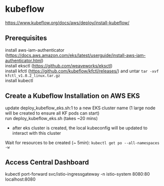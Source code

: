 # kubeflow

https://www.kubeflow.org/docs/aws/deploy/install-kubeflow/

## Prerequisites

install aws-iam-authenticator (https://docs.aws.amazon.com/eks/latest/userguide/install-aws-iam-authenticator.html)  
install eksctl (https://github.com/weaveworks/eksctl)  
install kfctl (https://github.com/kubeflow/kfctl/releases/) and untar `tar -xvf kfctl_v1.0.2_linux.tar.gz`  
install kubectl  

## Create a Kubeflow Installation on AWS EKS

update deploy_kubeflow_eks.sh:1 to a new EKS cluster name (1 large node will be created to ensure all KF pods can start)  
run deploy_kubeflow_eks.sh (takes ~20 mins)

  + after eks cluster is created, the local kubeconfig will be updated to interact with this cluster

Wait for resources to be created (~ 5min): `kubectl get po --all-namespaces -w`

## Access Central Dashboard

kubectl port-forward svc/istio-ingressgateway -n istio-system 8080:80  
localhost:8080
